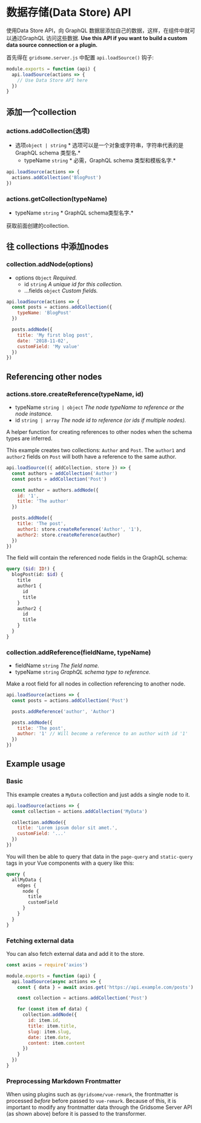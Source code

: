 # 数据存储(Data Store) API

使用Data Store API，向 GraphQL 数据层添加自己的数据，这样，在组件中就可以通过GraphQL 访问这些数据. **Use this API if you want to build a custom data source connection or a plugin.**

首先得在 `gridsome.server.js` 中配置 `api.loadSource()` 钩子:

```js
module.exports = function (api) {
  api.loadSource(actions => {
    // Use Data Store API here
  })
}
```

## 添加一个collection

### actions.addCollection(选项)

- 选项`object | string`     *  选项可以是一个对象或字符串，字符串代表的是  GraphQL schema 类型名.*
  - typeName `string` *  必需，GraphQL schema 类型和模板名字.*

```js
api.loadSource(actions => {
  actions.addCollection('BlogPost')
})
```

### actions.getCollection(typeName)

- typeName `string` *  GraphQL schema类型名字.*

获取前面创建的collection.

## 往 collections 中添加nodes 

### collection.addNode(options)

- options `Object` *Required.*
  - id `string` *A unique id for this collection.*
  - ...fields `object` *Custom fields.*

```js
api.loadSource(actions => {
  const posts = actions.addCollection({
    typeName: 'BlogPost'
  })

  posts.addNode({
    title: 'My first blog post',
    date: '2018-11-02',
    customField: 'My value'
  })
})
```

## Referencing other nodes

### actions.store.createReference(typeName, id)

- typeName `string | object` *The node typeName to reference or the node instance.*
- id `string | array` *The node id to reference (or ids if multiple nodes).*

A helper function for creating references to other nodes when the schema types are inferred.

This example creates two collections: `Author` and `Post`. The `author1` and `author2` fields on `Post` will both have a reference to the same author.

```js
api.loadSource(({ addCollection, store }) => {
  const authors = addCollection('Author')
  const posts = addCollection('Post')

  const author = authors.addNode({
    id: '1',
    title: 'The author'
  })

  posts.addNode({
    title: 'The post',
    author1: store.createReference('Author', '1'),
    author2: store.createReference(author)
  })
})
```

The field will contain the referenced node fields in the GraphQL schema:

```graphql
query ($id: ID!) {
  blogPost(id: $id) {
    title
    author1 {
      id
      title
    }
    author2 {
      id
      title
    }
  }
}
```

### collection.addReference(fieldName, typeName)

- fieldName `string` *The field name.*
- typeName `string` *GraphQL schema type to reference.*

Make a root field for all nodes in collection referencing to another node.

```js
api.loadSource(actions => {
  const posts = actions.addCollection('Post')

  posts.addReference('author', 'Author')

  posts.addNode({
    title: 'The post',
    author: '1' // Will become a reference to an author with id '1'
  })
})
```

## Example usage

### Basic

This example creates a `MyData` collection and just adds a single node to it.

```js
api.loadSource(actions => {
  const collection = actions.addCollection('MyData')

  collection.addNode({
    title: 'Lorem ipsum dolor sit amet.',
    customField: '...'
  })
})
```

You will then be able to query that data in the `page-query` and `static-query` tags in your Vue components with a query like this:

```graphql
query {
  allMyData {
    edges {
      node {
        title
        customField
      }
    }
  }
}
```

### Fetching external data

You can also fetch external data and add it to the store.

```js
const axios = require('axios')

module.exports = function (api) {
  api.loadSource(async actions => {
    const { data } = await axios.get('https://api.example.com/posts')

    const collection = actions.addCollection('Post')

    for (const item of data) {
      collection.addNode({
        id: item.id,
        title: item.title,
        slug: item.slug,
        date: item.date,
        content: item.content
      })
    }
  })
}
```

### Preprocessing Markdown Frontmatter

When using plugins such as `@gridsome/vue-remark`, the frontmatter is processed *before* before passed to `vue-remark`. Because of this, it is important to modify any frontmatter data through the Gridsome Server API (as shown above) before it is passed to the transformer.
